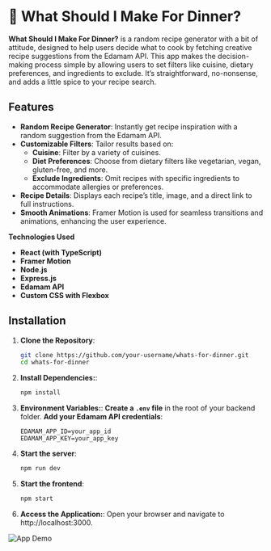 # 🥘 What Should I Make For Dinner?

**What Should I Make For Dinner?** is a random recipe generator with a bit of attitude, designed to help users decide what to cook by fetching creative recipe suggestions from the Edamam API. This app makes the decision-making process simple by allowing users to set filters like cuisine, dietary preferences, and ingredients to exclude. It’s straightforward, no-nonsense, and adds a little spice to your recipe search.

## Features
- **Random Recipe Generator**: Instantly get recipe inspiration with a random suggestion from the Edamam API.
- **Customizable Filters**: Tailor results based on:
  - **Cuisine**: Filter by a variety of cuisines.
  - **Diet Preferences**: Choose from dietary filters like vegetarian, vegan, gluten-free, and more.
  - **Exclude Ingredients**: Omit recipes with specific ingredients to accommodate allergies or preferences.
- **Recipe Details**: Displays each recipe’s title, image, and a direct link to full instructions.
- **Smooth Animations**: Framer Motion is used for seamless transitions and animations, enhancing the user experience.


**Technologies Used**
- **React (with TypeScript)**
- **Framer Motion**
- **Node.js**
- **Express.js**
- **Edamam API**
- **Custom CSS with Flexbox**

## Installation

1. **Clone the Repository**:
   ```bash
   git clone https://github.com/your-username/whats-for-dinner.git
   cd whats-for-dinner

2. **Install Dependencies:**:
   ```bash
   npm install

3. **Environment Variables:**:
    **Create a `.env` file** in the root of your backend folder.
   **Add your Edamam API credentials**:
   ```env
   EDAMAM_APP_ID=your_app_id
   EDAMAM_APP_KEY=your_app_key

4. **Start the server**:
   ```bash
   npm run dev

5. **Start the frontend**:
   ```bash
   npm start

5. **Access the Application:**:
   Open your browser and navigate to http://localhost:3000.


![App Demo](/assets/demo.gif)


